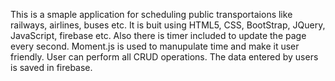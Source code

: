 This is a smaple application for scheduling public transportaions like railways, airlines, buses etc. It is buit using HTML5, CSS, BootStrap, JQuery, JavaScript, firebase etc. Also there is timer included to update the page every second. Moment.js is used to manupulate time and make it user friendly. User can perform all CRUD operations. The data entered by users is saved in firebase.
